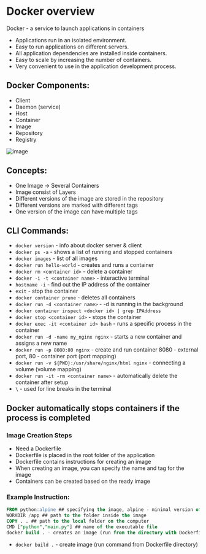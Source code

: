 # Docker overview

Docker - a service to launch applications in containers

- Applications run in an isolated environment.
- Easy to run applications on different servers.
- All application dependencies are installed inside containers.
- Easy to scale by increasing the number of containers.
- Very convenient to use in the application development process.

## Docker Components:
- Client
- Daemon (service)
- Host
- Container
- Image
- Repository
- Registry

![image](https://github.com/nikvolynets/docker-info/assets/151893648/8bb86702-b9ee-4e1b-b806-d122b5796930)


## Concepts:
- One Image -> Several Containers
- Image consist of Layers
- Different versions of the image are stored in the repository
- Different versions are marked with different tags
- One version of the image can have multiple tags

## CLI Commands:
- `docker version` - info about docker server & client
- `docker ps -a` - shows a list of running and stopped containers
- `docker images` - list of all images
- `docker run hello-world` - creates and runs a container
- `docker rm <container id>` - delete a container
- `docker -i -t <container name>` - interactive terminal
- `hostname -i` - find out the IP address of the container
- `exit` - stop the container
- `docker container prune` - deletes all containers
- `docker run -d <container name>` - -d is running in the background
- `docker container inspect <docker id> | grep IPAddress`
- `docker stop <container id>` - stops the container
- `docker exec -it <container id> bash` - runs a specific process in the container
- `docker run -d -name my_nginx nginx` - starts a new container and assigns a new name
- `docker run -p 8080:80 nginx` - create and run container 8080 - external port, 80 - container port (port mapping)
- `docker run -v ${PWD}:/usr/share/nginx/html nginx` - connecting a volume (volume mapping)
- `docker run -it -rm <container name>` - automatically delete the container after setup
- `\` - used for line breaks in the terminal

## Docker automatically stops containers if the process is completed
### Image Creation Steps
- Need a Dockerfile
- Dockerfile is placed in the root folder of the application
- Dockerfile contains instructions for creating an image
- When creating an image, you can specify the name and tag for the image
- Containers can be created based on the ready image

### Example Instruction:

```SQL
FROM python:alpine ## specifying the image, alpine - minimal version of the image
WORKDIR /app ## path to the folder inside the image
COPY . . ## path to the local folder on the computer
CMD ["python","main.py"] ## name of the executable file
docker build . - creates an image (run from the directory with Dockerfile)
```

- `docker build .` - create image (run command from Dockerfile directory)
